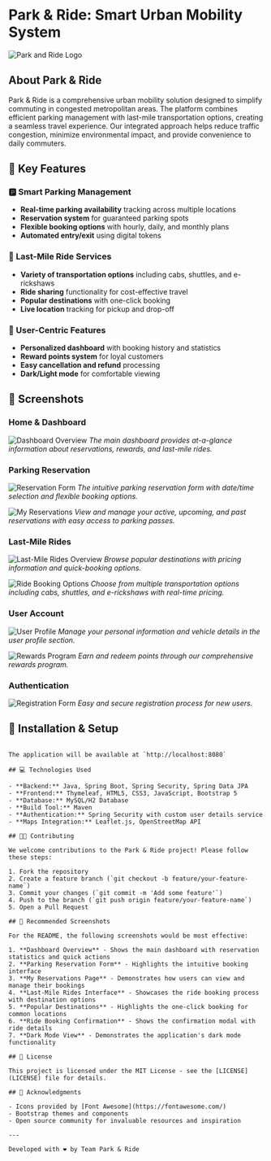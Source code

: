# Park & Ride: Smart Urban Mobility System

![Park and Ride Logo](docs/images/logo.png)

## About Park & Ride

Park & Ride is a comprehensive urban mobility solution designed to simplify commuting in congested metropolitan areas. The platform combines efficient parking management with last-mile transportation options, creating a seamless travel experience. Our integrated approach helps reduce traffic congestion, minimize environmental impact, and provide convenience to daily commuters.

## 🌟 Key Features

### 🅿️ Smart Parking Management
- **Real-time parking availability** tracking across multiple locations
- **Reservation system** for guaranteed parking spots
- **Flexible booking options** with hourly, daily, and monthly plans
- **Automated entry/exit** using digital tokens

### 🚗 Last-Mile Ride Services
- **Variety of transportation options** including cabs, shuttles, and e-rickshaws
- **Ride sharing** functionality for cost-effective travel
- **Popular destinations** with one-click booking
- **Live location** tracking for pickup and drop-off

### 👤 User-Centric Features
- **Personalized dashboard** with booking history and statistics
- **Reward points system** for loyal customers
- **Easy cancellation and refund** processing
- **Dark/Light mode** for comfortable viewing

## 📸 Screenshots

### Home & Dashboard
![Dashboard Overview](docs/images/screenshots/dashboard.png)
*The main dashboard provides at-a-glance information about reservations, rewards, and last-mile rides.*

### Parking Reservation
![Reservation Form](docs/images/screenshots/reservation_form.png)
*The intuitive parking reservation form with date/time selection and flexible booking options.*

![My Reservations](docs/images/screenshots/my_reservations.png)
*View and manage your active, upcoming, and past reservations with easy access to parking passes.*

### Last-Mile Rides
![Last-Mile Rides Overview](docs/images/screenshots/lastmile_overview.png)
*Browse popular destinations with pricing information and quick-booking options.*

![Ride Booking Options](docs/images/screenshots/ride_booking.png)
*Choose from multiple transportation options including cabs, shuttles, and e-rickshaws with real-time pricing.*

### User Account
![User Profile](docs/images/screenshots/user_profile.png)
*Manage your personal information and vehicle details in the user profile section.*

![Rewards Program](docs/images/screenshots/rewards.png)
*Earn and redeem points through our comprehensive rewards program.*

### Authentication
![Registration Form](docs/images/screenshots/registration.png)
*Easy and secure registration process for new users.*

## 🔧 Installation & Setup
```

The application will be available at `http://localhost:8080`

## 💻 Technologies Used

- **Backend:** Java, Spring Boot, Spring Security, Spring Data JPA
- **Frontend:** Thymeleaf, HTML5, CSS3, JavaScript, Bootstrap 5
- **Database:** MySQL/H2 Database
- **Build Tool:** Maven
- **Authentication:** Spring Security with custom user details service
- **Maps Integration:** Leaflet.js, OpenStreetMap API

## 👨‍💻 Contributing

We welcome contributions to the Park & Ride project! Please follow these steps:

1. Fork the repository
2. Create a feature branch (`git checkout -b feature/your-feature-name`)
3. Commit your changes (`git commit -m 'Add some feature'`)
4. Push to the branch (`git push origin feature/your-feature-name`)
5. Open a Pull Request

## 📝 Recommended Screenshots

For the README, the following screenshots would be most effective:

1. **Dashboard Overview** - Shows the main dashboard with reservation statistics and quick actions
2. **Parking Reservation Form** - Highlights the intuitive booking interface
3. **My Reservations Page** - Demonstrates how users can view and manage their bookings
4. **Last-Mile Rides Interface** - Showcases the ride booking process with destination options
5. **Popular Destinations** - Highlights the one-click booking for common locations
6. **Ride Booking Confirmation** - Shows the confirmation modal with ride details
7. **Dark Mode View** - Demonstrates the application's dark mode functionality

## 📄 License

This project is licensed under the MIT License - see the [LICENSE](LICENSE) file for details.

## 🙏 Acknowledgments

- Icons provided by [Font Awesome](https://fontawesome.com/)
- Bootstrap themes and components
- Open source community for invaluable resources and inspiration

---

Developed with ❤️ by Team Park & Ride 